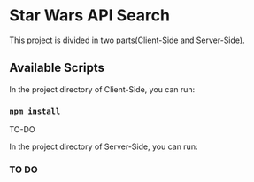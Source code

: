 # Star Wars API Search

This project is divided in two parts(Client-Side and Server-Side).

## Available Scripts

In the project directory of Client-Side, you can run:

### `npm install`
TO-DO

In the project directory of Server-Side, you can run:

### TO DO
